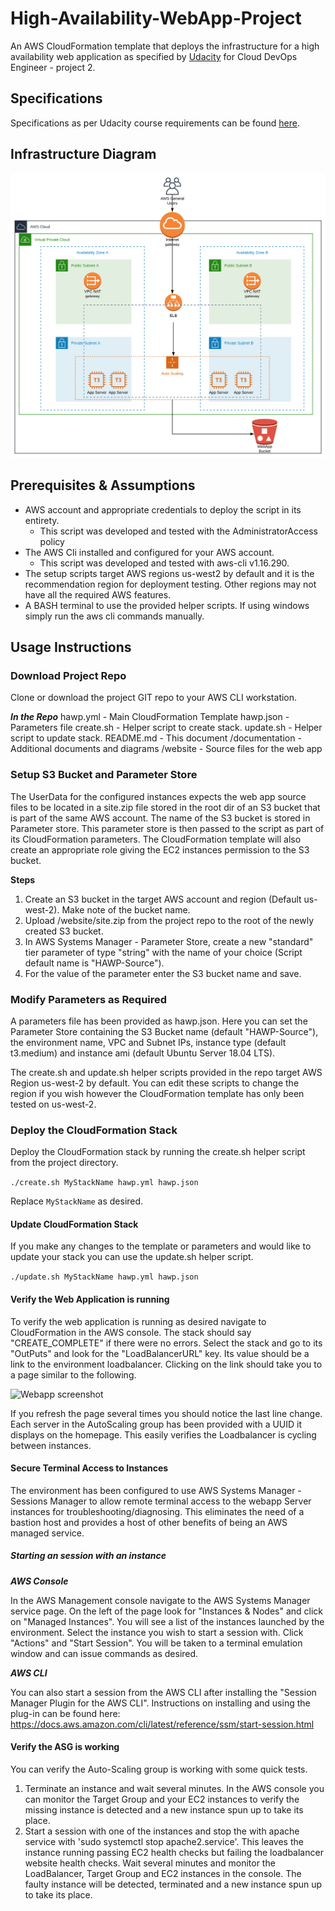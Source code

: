 # High-Availability-WebApp-Project

An AWS CloudFormation template that deploys the infrastructure for a high availability web application as specified by [Udacity](https://www,udacity.com) for Cloud DevOps Engineer - project 2. 

## Specifications

Specifications as per Udacity course requirements can be found [here](./documentation/project_specifications.md).

## Infrastructure Diagram

![Infrastructure Diagram](./documentation/High-Availability-WebApp-Project.svg)

## Prerequisites & Assumptions

- AWS account and appropriate credentials to deploy the script in its entirety. 
    - This script was developed and tested with the AdministratorAccess policy
- The AWS Cli installed and configured for your AWS account. 
    - This script was developed and tested with aws-cli v1.16.290.
- The setup scripts target AWS regions us-west2 by default and it is the recommendation region for deployment testing. Other regions may not have all the required AWS features.
- A BASH terminal to use the provided helper scripts. If using windows simply run the aws cli commands manually. 

## Usage Instructions

### Download Project Repo

Clone or download the project GIT repo to your AWS CLI workstation. 

***In the Repo***
hawp.yml - Main CloudFormation Template
hawp.json - Parameters file
create.sh - Helper script to create stack.
update.sh - Helper script to update stack.
README.md - This document
/documentation - Additional documents and diagrams
/website - Source files for the web app

### Setup S3 Bucket and Parameter Store

The UserData for the configured instances expects the web app source files to be located in a site.zip file stored in the root dir of an S3 bucket that is part of the same AWS account. The name of the S3 bucket is stored in Parameter store. This parameter store is then passed to the script as part of its CloudFormation parameters. The CloudFormation template will also create an appropriate role giving the EC2 instances permission to the S3 bucket. 

**Steps**

1. Create an S3 bucket in the target AWS account and region (Default us-west-2). Make note of the bucket name. 
2. Upload /website/site.zip from the project repo to the root of the newly created S3 bucket. 
3. In AWS Systems Manager - Parameter Store, create a new "standard" tier parameter of type "string" with the name of your choice (Script default name is "HAWP-Source").
4. For the value of the parameter enter the S3 bucket name and save. 

### Modify Parameters as Required

A parameters file has been provided as hawp.json. Here you can set the Parameter Store containing the S3 Bucket name (default "HAWP-Source"),  the environment name, VPC and Subnet IPs, instance type (default t3.medium) and instance ami (default Ubuntu Server 18.04 LTS).

The create.sh and update.sh helper scripts provided in the repo target AWS Region us-west-2 by default. You can edit these scripts to change the region if you wish however the CloudFormation template has only been tested on us-west-2.

### Deploy the CloudFormation Stack

Deploy the CloudFormation stack by running the create.sh helper script from the project directory. 

```./create.sh MyStackName hawp.yml hawp.json```

Replace `MyStackName` as desired.

#### Update CloudFormation Stack

If you make any changes to the template or parameters and would like to update your stack you can use the update.sh helper script. 

```./update.sh MyStackName hawp.yml hawp.json```

#### Verify the Web Application is running

To verify the web application is running as desired navigate to CloudFormation in the AWS console. The stack should say "CREATE_COMPLETE" if there were no errors. Select the stack and go to its "OutPuts" and look for the "LoadBalancerURL" key. Its value should be a link to the environment loadbalancer. Clicking on the link should take you to a page similar to the following. 

![Webapp screenshot](./documentation/screenshot_webapp.PNG)

If you refresh the page several times you should notice the last line change. Each server in the AutoScaling group has been provided with a UUID it displays on the homepage. This easily verifies the Loadbalancer is cycling between instances. 


#### Secure Terminal Access to Instances

The environment has been configured to use AWS Systems Manager - Sessions Manager to allow remote terminal access to the webapp Server instances for troubleshooting/diagnosing. This eliminates the need of a bastion host and provides a host of other benefits of being an AWS managed service. 

##### Starting an session with an instance

***AWS Console***

In the AWS Management console navigate to the AWS Systems Manager service page. On the left of the page look for "Instances & Nodes" and click on "Managed Instances". You will see a list of the instances launched by the environment. Select the instance you wish to start a session with. Click "Actions" and "Start Session". You will be taken to a terminal emulation window and can issue commands as desired. 

***AWS CLI***

You can also start a session from the AWS CLI after installing the "Session Manager Plugin for the AWS CLI". Instructions on installing and using the plug-in can be found here: https://docs.aws.amazon.com/cli/latest/reference/ssm/start-session.html

#### Verify the ASG is working

You can verify the Auto-Scaling group is working with some quick tests. 

1. Terminate an instance and wait several minutes. In the AWS console you can monitor the Target Group and your EC2 instances to verify the missing instance is detected and a new instance spun up to take its place. 
2. Start a session with one of the instances and stop the with apache service with 'sudo systemctl stop apache2.service'. This leaves the instance running passing EC2 health checks but failing the loadbalancer website health checks. Wait several minutes and monitor the LoadBalancer, Target Group and EC2 instances in the console. The faulty instance will be detected, terminated and a new instance spun up to take its place. 
